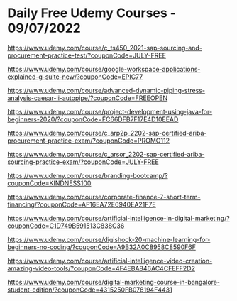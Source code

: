 # Daily Free Udemy Courses - 09/07/2022

https://www.udemy.com/course/c_ts450_2021-sap-sourcing-and-procurement-practice-test/?couponCode=JULY-FREE
https://www.udemy.com/course/google-workspace-applications-explained-g-suite-new/?couponCode=EPIC77
https://www.udemy.com/course/advanced-dynamic-piping-stress-analysis-caesar-ii-autopipe/?couponCode=FREEOPEN
https://www.udemy.com/course/project-development-using-java-for-beginners-2020/?couponCode=FC66DFB7F17E4D10EEAD
https://www.udemy.com/course/c_arp2p_2202-sap-certified-ariba-procurement-practice-exam/?couponCode=PROMO112
https://www.udemy.com/course/c_arsor_2202-sap-certified-ariba-sourcing-practice-exam/?couponCode=JULY-FREE
https://www.udemy.com/course/branding-bootcamp/?couponCode=KINDNESS100
https://www.udemy.com/course/corporate-finance-7-short-term-financing/?couponCode=AF16EA72E6940EA21F7E
https://www.udemy.com/course/artificial-intelligence-in-digital-marketing/?couponCode=C1D749B591513C838C36
https://www.udemy.com/course/digishock-20-machine-learning-for-beginners-no-coding/?couponCode=A9B32A0C8958C8590F6F
https://www.udemy.com/course/artificial-intelligence-video-creation-amazing-video-tools/?couponCode=4F4EBA846AC4CFEFF2D2
https://www.udemy.com/course/digital-marketing-course-in-bangalore-student-edition/?couponCode=4315250FB078194F4431
